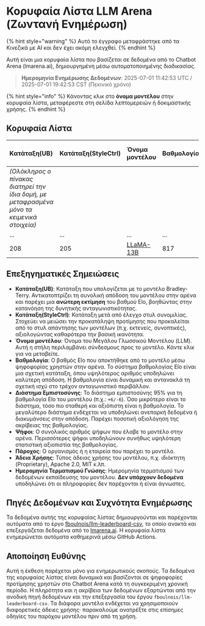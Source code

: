 # Κορυφαία Λίστα LLM Arena (Ζωντανή Ενημέρωση)


{% hint style="warning" %}
Αυτό το έγγραφο μεταφράστηκε από τα Κινεζικά με AI και δεν έχει ακόμη ελεγχθεί.
{% endhint %}




Αυτή είναι μια κορυφαία λίστα που βασίζεται σε δεδομένα από το Chatbot Arena (lmarena.ai), δημιουργημένη μέσω αυτοματοποιημένης διαδικασίας.

> **Ημερομηνία Ενημέρωσης Δεδομένων**: 2025-07-01 11:42:53 UTC / 2025-07-01 19:42:53 CST (Πεκινικό χρόνο)

{% hint style="info" %}
Κάνοντας κλικ στο **όνομα μοντέλου** στην κορυφαία λίστα, μεταφέρεστε στη σελίδα λεπτομερειών ή δοκιμαστικής χρήσης.
{% endhint %}

## Κορυφαία Λίστα

| Κατάταξη(UB) | Κατάταξη(StyleCtrl) | Όνομα μοντέλου                                                                                                                  |   Βαθμολογία | Διάστημα Εμπιστοσύνης | Ψήφοι      | Πάροχος                  | Άδεια Χρήσης          | Ημερομηνία Τερματισμού Γνώσης |
|:---|:---|:---|:---|:---|:---|:---|:---|:---|
|*(Ολόκληρος ο πίνακας διατηρεί την ίδια δομή, με μεταφρασμένα μόνο τα κειμενικά στοιχεία)*|
|... | ... | ... | ... | ... | ... | ... | ... | ... |  
| 208 | 205 | [LLaMA-13B](https://arxiv.org/abs/2302.13971)                                                                                | 817 | +12/-15 | 2,446   | Meta | Μη Εμπορική | 2023/2   |

## Επεξηγηματικές Σημειώσεις

- **Κατάταξη(UB)**: Κατάταξη που υπολογίζεται με το μοντέλο Bradley-Terry. Αντικατοπτρίζει τη συνολική απόδοση του μοντέλου στην αρένα και παρέχει μια **ανώτερη εκτίμηση** του βαθμού Elo, βοηθώντας στην κατανόηση της δυνητικής ανταγωνιστικότητας.
- **Κατάταξη(StyleCtrl)**: Κατάταξη μετά από έλεγχο στυλ συνομιλίας. Στοχεύει να μειώσει την προκατάληψη προτίμησης που προκαλείται από το στυλ απάντησης των μοντέλων (π.χ. εκτενείς, συνοπτικές), αξιολογώντας καθαρότερα την βασική ικανότητα.
- **Όνομα μοντέλου**: Όνομα του Μεγάλου Γλωσσικού Μοντέλου (LLM). Αυτή η στήλη περιλαμβάνει σύνδεσμους προς το μοντέλο. Κάντε κλικ για να μεταβείτε.
- **Βαθμολογία**: Ο βαθμός Elo που αποκτήθηκε από το μοντέλο μέσω ψηφοφορίας χρηστών στην αρένα. Το σύστημα βαθμολογίας Elo είναι μια σχετική κατάταξη, όπου υψηλότερος αριθμός υποδηλώνει καλύτερη απόδοση. Η βαθμολογία είναι δυναμική και αντανακλά τη σχετική ισχύ στο τρέχον ανταγωνιστικό περιβάλλον.
- **Διάστημα Εμπιστοσύνης**: Το διάστημα εμπιστοσύνης 95% για τη βαθμολογία Elo του μοντέλου (π.χ.: `+6/-6`). Όσο μικρότερο είναι το διάστημα, τόσο πιο σταθερή και αξιόπιστη είναι η βαθμολογία. Το μεγαλύτερο διάστημα ενδέχεται να υποδηλώνει ανεπαρκή δεδομένα ή διακυμάνσεις στην απόδοση. Παρέχει ποσοτική αξιολόγηση της ακρίβειας της βαθμολογίας.
- **Ψήφοι**: Ο συνολικός αριθμός ψήφων που έλαβε το μοντέλο στην αρένα. Περισσότερες ψήφοι υποδηλώνουν συνήθως υψηλότερη στατιστική αξιοπιστία της βαθμολογίας.
- **Πάροχος**: Ο οργανισμός ή η εταιρεία που παρέχει το μοντέλο.
- **Άδεια Χρήσης**: Τύπος άδειας χρήσης του μοντέλου, π.χ. ιδιόκτητη (Proprietary), Apache 2.0, MIT κ.λπ.
- **Ημερομηνία Τερματισμού Γνώσης**: Ημερομηνία τερματισμού των δεδομένων εκπαίδευσης του μοντέλου. **Δεν υπάρχουν δεδομένα** υποδηλώνει ότι οι πληροφορίες δεν παρέχονται ή είναι άγνωστες.

## Πηγές Δεδομένων και Συχνότητα Ενημέρωσης

Τα δεδομένα αυτής της κορυφαίας λίστας δημιουργούνται και παρέχονται αυτόματα από το έργο [fboulnois/llm-leaderboard-csv](https://github.com/fboulnois/llm-leaderboard-csv), το οποίο ανακτά και επεξεργάζεται δεδομένα από το [lmarena.ai](https://lmarena.ai/). Η κορυφαία λίστα ενημερώνεται αυτόματα καθημερινά μέσω GitHub Actions.

## Αποποίηση Ευθύνης

Αυτή η έκθεση παρέχεται μόνο για ενημερωτικούς σκοπούς. Τα δεδομένα της κορυφαίας λίστας είναι δυναμικά και βασίζονται σε ψηφοφορίες προτίμησης χρηστών στο Chatbot Arena κατά τη συγκεκριμένη χρονική περίοδο. Η πληρότητα και η ακρίβεια των δεδομένων εξαρτώνται από την ανοδική πηγή δεδομένων και την επεξεργασία του έργου `fboulnois/llm-leaderboard-csv`. Τα διάφορα μοντέλα ενδέχεται να χρησιμοποιούν διαφορετικές άδειες χρήσης· παρακαλούμε ανατρέξτε στις επίσημες οδηγίες του παρόχου μοντέλου πριν από τη χρήση.